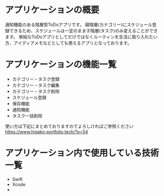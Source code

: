 # アプリケーションの概要
通知機能のある階層型ToDoアプリです。
親階層(カテゴリー)にスケジュール登録できるため、スケジュールは一定のまま子階層(タスク)のみ変えることができます。
単純なToDoアプリとしてだけではなくルーティンを生活に取り入れたい方、アイディアメモなどとしても使えるアプリとなっております。

# アプリケーションの機能一覧
- カテゴリー・タスク登録
- カテゴリー・タスク編集
- カテゴリー・タスク削除
- スケジュール登録
- 保存機能
- 通知機能
- タスク一括削除

使い方は下記にまとめておりますのでよろしければご参照ください  
https://www.higako-portfolio.tech/?p=54

# アプリケーション内で使用している技術一覧
- Swift
- Xcode
- 
